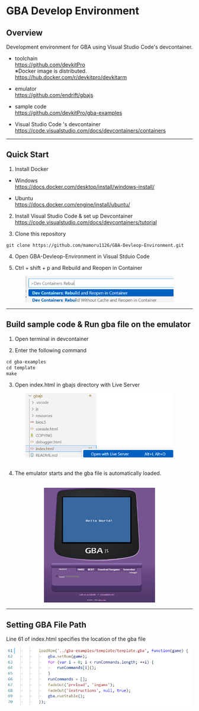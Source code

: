 # GBA Develop Environment #
## Overview ##
Development environment for GBA using Visual Studio Code's devcontainer.

- toolchain</br>
https://github.com/devkitPro</br>
※Docker image is distributed. </br>
https://hub.docker.com/r/devkitpro/devkitarm

- emulator</br>
  https://github.com/endrift/gbajs

- sample code</br>
https://github.com/devkitPro/gba-examples

- Visual Studio Code 's devcontainer</br>
https://code.visualstudio.com/docs/devcontainers/containers

---

## Quick Start ##
1. Install Docker </br>
- Windows </br>
  https://docs.docker.com/desktop/install/windows-install/

- Ubuntu </br>
  https://docs.docker.com/engine/install/ubuntu/

2. Install Visual Studio Code & set up Devcontainer </br>
  https://code.visualstudio.com/docs/devcontainers/tutorial

3. Clone this repository
  ```
  git clone https://github.com/mamoru1126/GBA-Devleop-Environment.git
  ```

4. Open GBA-Devleop-Environment in Visual Stduio Code

5. Ctrl + shift + p and Rebuild and Reopen in Container
<div align="center">
<img src="fig/container.png" title="devcontainer" width="400">
</div>

---

## Build sample code & Run gba file on the emulator ##
1. Open terminal in devcontainer

2. Enter the following command
  ```
 cd gba-examples
 cd template
 make
  ```

3. Open index.html in gbajs directory with Live Server
<div align="center">
<img src="fig/liveserver.png" title="liveserver" width="400">
</div>

</br>

4. The emulator starts and the gba file is automatically loaded.

</br>
<div align="center">
<img src="fig/gba.png" title="gba" width="300">
</div>

--- 

## Setting GBA File Path ##
Line 61 of index.html specifies the location of the gba file
<div align="center">
<img src="fig/path.png" title="path" width="500">
</div>







   
